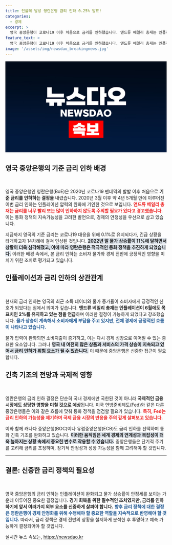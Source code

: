 ```yaml
---
title: 인플레 달성 영란은행 금리 인하 0.25% 발표!
categories:
  - 경제
excerpt: >
  영국 중앙은행이 코로나19 이후 처음으로 금리를 인하했습니다. 앤드류 베일리 총재는 인플레이션 압력이 완화됐다며 긴축 정책 지속의 중요성을 강조했습니다. 이로 인해 미국 연방준비제도 등 다른 중앙은행들의 금리 인하 전망도 주목받고 있습니다.
feature_text: >
  영국 중앙은행이 코로나19 이후 처음으로 금리를 인하했습니다. 앤드류 베일리 총재는 인플레이션 압력이 완화됐다며 긴축 정책 지속의 중요성을 강조했습니다. 이로 인해 미국 연방준비제도 등 다른 중앙은행들의 금리 인하 전망도 주목받고 있습니다.
image: '/assets/img/newsdao_breakingnews.jpg'
---
```


<p><img src="/assets/img/newsdao_breakingnews.jpg" alt="bookingtag 속보" /></p>

<h2 data-ke-size="size26">영국 중앙은행의 기준 금리 인하 배경</h2>

<p data-ke-size="size16">&nbsp;</p>

<p>영국 중앙은행인 영란은행(BoE)은 2020년 코로나19 팬데믹의 발발 이후 처음으로 <b>기준 금리를 인하하는 결정을</b> 내렸습니다. 2020년 3월 이후 약 4년 5개월 만에 이루어진 이번 금리 인하는 인플레이션 압력의 완화에 기인한 것으로 보입니다. <b><span style="color: #ee2323;">앤드류 베일리 총재는 금리를 너무 빨리 또는 많이 인하하지 않도록 주의할 필요가 있다고 경고했습니다.</span></b> 이는 통화 정책의 지속가능성을 고려한 발언으로, 경제의 안정성을 우선으로 삼고 있습니다. </p>

<p>지금까지 영국의 기준 금리는 코로나19 대응을 위해 0.1%로 유지되다가, 긴급 상황을 타개하고자 14차례에 걸쳐 인상된 것입니다. <b><span style="background-color: #21538527;">2022년 말 물가 상승률이 11%에 달하면서 상황이 더욱 심각해졌고, 이에 따라 영란은행은 적극적인 통화 정책을 추진하게 되었습니다.</span></b> 이러한 배경 속에서, 본 금리 인하는 소비자 물가와 경제 전반에 긍정적인 영향을 미치기 위한 조치로 평가되고 있습니다.</p>

<h2 data-ke-size="size26">인플레이션과 금리 인하의 상관관계</h2>

<p data-ke-size="size16">&nbsp;</p>

<p>현재의 금리 인하는 영국의 최근 소득 데이터와 물가 증가율이 소비자에게 긍정적인 신호가 되었다는 점에서 의미가 깊습니다. <b>앤드류 베일리 총재는 인플레이션이 6월에도 목표치인 2%를 유지하고 있는 점을 언급</b>하며 이러한 결정이 가능하게 되었다고 강조했습니다. <b><span style="color: #1a5490;">물가 상승이 계속해서 소비자에게 부담을 주고 있지만, 전체 경제에 긍정적인 흐름이 나타나고 있습니다.</span></b> </p>

<p>물가 압력이 완화되면 소비지출이 증가하고, 이는 다시 경제 성장으로 이어질 수 있는 중요한 요소입니다. 그러나 <b><span style="background-color: #21538527;">영국 내 여전히 많은 상품과 서비스의 가격 상승이 지속되고 있어서 금리 인하가 위험 요소가 될 수 있습니다.</span></b> 이 때문에 중앙은행은 신중한 접근이 필요합니다.</p>

<h2 data-ke-size="size26">긴축 기조의 전망과 국제적 영향</h2>

<p data-ke-size="size16">&nbsp;</p>

<p>영란은행의 금리 인하 결정은 단순히 국내 경제에만 국한된 것이 아니라 <b>국제적인 금융 시장에도 상당한 영향을 미칠 것으로 예상</b>됩니다. 미국 연방준비제도(Fed)와 같은 다른 중앙은행들은 이와 같은 흐름에 맞춰 통화 정책을 점검할 필요가 있습니다. <b><span style="color: #ee2323;">특히, Fed는 금리 인하의 가능성을 제기하며 국제 금융 시장의 반응을 주의 깊게 살펴보고 있습니다.</span></b> </p>

<p>이와 함께 캐나다 중앙은행(BOC)이나 유럽중앙은행(ECB)도 금리 인하를 선택하며 통화 긴축 기조를 완화하고 있습니다. <b><span style="background-color: #21538527;">이러한 움직임은 세계 경제의 연계성과 복잡성이 더욱 높아지는 상황 속에서 중요한 변수로 작용할 수 있습니다.</span></b> 중앙은행들은 단기적 주기를 고려해 금리를 조정하며, 장기적 안정성과 성장 가능성을 함께 고려해야 할 것입니다.</p>

<hr>

<h2 data-ke-size="size26">결론: 신중한 금리 정책의 필요성</h2>

<p data-ke-size="size16">&nbsp;</p>

<p>영국 중앙은행의 금리 인하는 인플레이션이 완화되고 물가 상승률이 안정세를 보이는 가운데 이루어진 중요한 결정입니다. <b>경기 회복을 위한 필수적인 조치였지만, 금리를 인하하기에 앞서 여러가지 외부 요소를 신중하게 살펴야 합니다.</b> <b><span style="color: #1a5490;">향후 금리 정책에 대한 결정은 영란은행이 경제 안정화를 위해 수행해야 할 중요한 역할을 지속적으로 반영해야 할 것입니다.</span></b> 따라서, 금리 정책은 경제 전반의 상황을 철저하게 분석한 후 투명하고 예측 가능하게 결정되어야 할 것입니다.</p>
실시간 뉴스 속보는, <a href="https://newsdao.kr" rel="dofollow">https://newsdao.kr</a>


